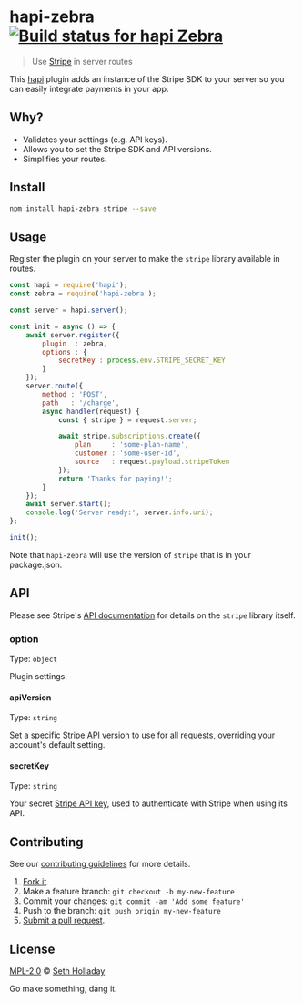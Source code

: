 # hapi-zebra [![Build status for hapi Zebra](https://travis-ci.com/sholladay/hapi-zebra.svg?branch=master "Build Status")](https://travis-ci.com/sholladay/hapi-zebra "Builds")

> Use [Stripe](https://stripe.com) in server routes

This [hapi](https://hapijs.com) plugin adds an instance of the Stripe SDK to your server so you can easily integrate payments in your app.

## Why?

 - Validates your settings (e.g. API keys).
 - Allows you to set the Stripe SDK and API versions.
 - Simplifies your routes.

## Install

```sh
npm install hapi-zebra stripe --save
```

## Usage

Register the plugin on your server to make the `stripe` library available in routes.

```js
const hapi = require('hapi');
const zebra = require('hapi-zebra');

const server = hapi.server();

const init = async () => {
    await server.register({
        plugin  : zebra,
        options : {
            secretKey : process.env.STRIPE_SECRET_KEY
        }
    });
    server.route({
        method : 'POST',
        path   : '/charge',
        async handler(request) {
            const { stripe } = request.server;

            await stripe.subscriptions.create({
                plan     : 'some-plan-name',
                customer : 'some-user-id',
                source   : request.payload.stripeToken
            });
            return 'Thanks for paying!';
        }
    });
    await server.start();
    console.log('Server ready:', server.info.uri);
};

init();
```

Note that `hapi-zebra` will use the version of `stripe` that is in your package.json.

## API

Please see Stripe's [API documentation](https://stripe.com/docs/api/node) for details on the `stripe` library itself.

### option

Type: `object`

Plugin settings.

#### apiVersion

Type: `string`

Set a specific [Stripe API version](https://stripe.com/docs/upgrades) to use for all requests, overriding your account's default setting.

#### secretKey

Type: `string`

Your secret [Stripe API key](https://stripe.com/docs/dashboard#api-keys), used to authenticate with Stripe when using its API.

## Contributing

See our [contributing guidelines](https://github.com/sholladay/hapi-zebra/blob/master/CONTRIBUTING.md "Guidelines for participating in this project") for more details.

1. [Fork it](https://github.com/sholladay/hapi-zebra/fork).
2. Make a feature branch: `git checkout -b my-new-feature`
3. Commit your changes: `git commit -am 'Add some feature'`
4. Push to the branch: `git push origin my-new-feature`
5. [Submit a pull request](https://github.com/sholladay/hapi-zebra/compare "Submit code to this project for review").

## License

[MPL-2.0](https://github.com/sholladay/hapi-zebra/blob/master/LICENSE "License for hapi-zebra") © [Seth Holladay](https://seth-holladay.com "Author of hapi-zebra")

Go make something, dang it.
